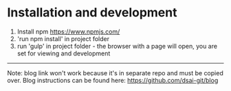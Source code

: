 # Installation and development

1. Install npm https://www.npmjs.com/
2. 'run npm install' in project folder
3. run 'gulp' in project folder - the browser with a page will open, you are set for viewing and development

---

Note: blog link won't work because it's in separate repo and must be copied over. Blog instructions can be found here: https://github.com/dsai-git/blog